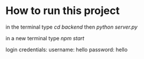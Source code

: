 # How to run this project

in the terminal type *cd backend* then *python server.py*


in a new terminal type *npm start*

login credentials:
username: hello
password: hello
